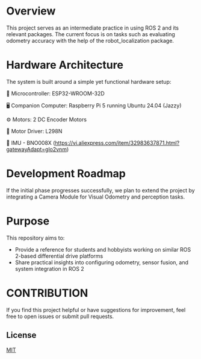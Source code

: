 # Overview
This project serves as an intermediate practice in using ROS 2 and its relevant packages. The current focus is on tasks such as evaluating odometry accuracy with the help of the robot_localization package.

# Hardware Architecture
The system is built around a simple yet functional hardware setup:

🧠 Microcontroller: ESP32-WROOM-32D

🖥️ Companion Computer: Raspberry Pi 5 running Ubuntu 24.04 (Jazzy)

⚙️ Motors: 2 DC Encoder Motors

🔌 Motor Driver: L298N

📡 IMU - BNO008X (https://vi.aliexpress.com/item/32983637871.html?gatewayAdapt=glo2vnm)

# Development Roadmap
If the initial phase progresses successfully, we plan to extend the project by integrating a Camera Module for Visual Odometry and perception tasks.

# Purpose 
This repository aims to:
- Provide a reference for students and hobbyists working on similar ROS 2-based differential drive platforms
- Share practical insights into configuring odometry, sensor fusion, and system integration in ROS 2
# CONTRIBUTION
If you find this project helpful or have suggestions for improvement, feel free to open issues or submit pull requests.

## License

[MIT](https://choosealicense.com/licenses/mit/)
